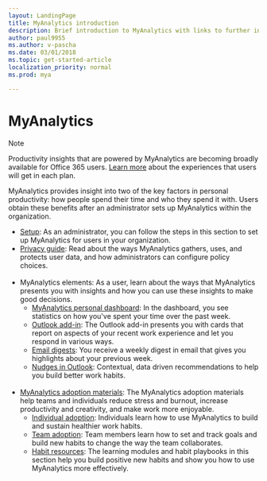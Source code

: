 ```yaml
---
layout: LandingPage
title: MyAnalytics introduction
description: Brief introduction to MyAnalytics with links to further information. 
author: paul9955
ms.author: v-pascha
ms.date: 03/01/2018
ms.topic: get-started-article
localization_priority: normal 
ms.prod: mya

---
```


# MyAnalytics

> [!Note] 
> Productivity insights that are powered by MyAnalytics are becoming broadly available for Office 365 users. [Learn more](../myanalytics/overview/plans-environments.md) about the experiences that users will get in each plan. 

MyAnalytics provides insight into two of the key factors in personal productivity: how people spend their time and who they spend it with. Users obtain these benefits after an administrator sets up MyAnalytics within the organization. 

<ul>
  <li><a href="../myanalytics/setup/Mya-setup-checklist.md">Setup</a>: As an administrator, you can follow the steps in this section to set up MyAnalytics for users in your organization.</li>
  <li><a href="../myanalytics/overview/Privacy-Guide.md">Privacy guide</a>: Read about the ways MyAnalytics gathers, uses, and protects user data, and how administrators can configure policy choices.</li> 
  &nbsp;
  <li>MyAnalytics elements: As a user, learn about the ways that MyAnalytics presents you with insights and how you can use these insights to make good decisions.
      <ul>
         <li><a href="../myanalytics/use/dashboard.md">MyAnalytics personal dashboard</a>: In the dashboard, you see statistics on how  you've spent your time over the past week.</li>
         <li><a href="../myanalytics/use/add-in.md">Outlook add-in</a>: The Outlook add-in presents you with cards that  report on aspects of your recent work experience and let you respond in various ways.</li>
         <li><a href="../myanalytics/use/email-digest.md">Email digests</a>: You receive a weekly digest in email that gives you highlights about your previous week.</li> 
        <li><a 
        href="../myanalytics/use/mya-notifications.md">Nudges in Outlook</a>: Contextual, data driven recommendations to help you build better work habits. </li>
      </ul>
  </li>
  &nbsp;
  <li><a href="../myanalytics/use/MyA-Adoption/Adopt-myanalytics.md">MyAnalytics adoption materials</a>: The MyAnalytics adoption materials help teams and individuals reduce stress and burnout, increase productivity and creativity, and make work more enjoyable.
        <ul>
         <li><a href="../myanalytics/use/MyA-Adoption/Indiv-adopt-get-started.md">Individual adoption</a>: Individuals learn how to use MyAnalytics to build and sustain healthier work habits.</li>
         <li><a href="../myanalytics/use/MyA-Adoption/Team-adopt-intro.md">Team adoption</a>: Team members learn how to set and track goals and build new habits to change the way the team collaborates.</li>
         <li><a href="../myanalytics/use/MyA-Adoption/Adopt-Learning-Modules.md">Habit resources</a>: The learning modules and habit playbooks in this section help you build positive new habits and show you how to use MyAnalytics more effectively. </li> 
      </ul>  
  </li>
  </li>  
</ul>
